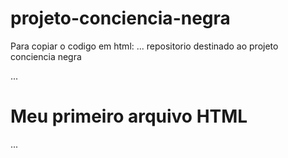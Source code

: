 # projeto-conciencia-negra
Para copiar o codigo em html:
...
repositorio destinado ao projeto conciencia negra

...
</html>
  <h1>Meu primeiro arquivo HTML</h1>
  </html>
  ...
